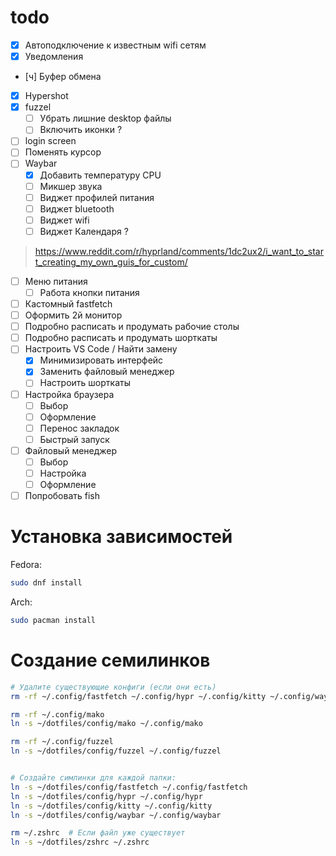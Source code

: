 # todo
- [x] Автоподключение к известным wifi сетям
- [x] Уведомления
- [ч] Буфер обмена
- [x] Hypershot
- [x] fuzzel
    - [ ] Убрать лишние desktop файлы
	- [ ] Включить иконки ?
- [ ] login screen
- [ ] Поменять курсор
- [ ] Waybar
	- [x] Добавить температуру CPU
	- [ ] Микшер звука
	- [ ] Виджет профилей питания
	- [ ] Виджет bluetooth
	- [ ] Виджет wifi 
	- [ ] Виджет Календаря ?

>https://www.reddit.com/r/hyprland/comments/1dc2ux2/i_want_to_start_creating_my_own_guis_for_custom/
- [ ] Меню питания
	- [ ] Работа кнопки питания
- [ ] Кастомный fastfetch
- [ ] Оформить 2й монитор
- [ ] Подробно расписать и продумать рабочие столы
- [ ] Подробно расписать и продумать шорткаты
- [ ] Настроить VS Code / Найти замену
	- [x] Минимизировать интерфейс
	- [x] Заменить файловый менеджер
	- [ ] Настроить шорткаты
- [ ] Настройка браузера
	- [ ] Выбор
	- [ ] Оформление
	- [ ] Перенос закладок
	- [ ] Быстрый запуск
- [ ] Файловый менеджер
	- [ ] Выбор 
	- [ ] Настройка
	- [ ] Оформление
- [ ] Попробовать fish

# Установка зависимостей
Fedora:
```bash
sudo dnf install 
```
Arch:
```bash
sudo pacman install 
```

# Создание семилинков
```bash
# Удалите существующие конфиги (если они есть)
rm -rf ~/.config/fastfetch ~/.config/hypr ~/.config/kitty ~/.config/waybar

rm -rf ~/.config/mako
ln -s ~/dotfiles/config/mako ~/.config/mako

rm -rf ~/.config/fuzzel
ln -s ~/dotfiles/config/fuzzel ~/.config/fuzzel


# Создайте симлинки для каждой папки:
ln -s ~/dotfiles/config/fastfetch ~/.config/fastfetch
ln -s ~/dotfiles/config/hypr ~/.config/hypr
ln -s ~/dotfiles/config/kitty ~/.config/kitty
ln -s ~/dotfiles/config/waybar ~/.config/waybar

rm ~/.zshrc  # Если файл уже существует
ln -s ~/dotfiles/zshrc ~/.zshrc
```

